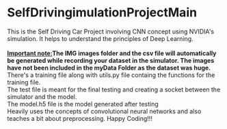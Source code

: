 # SelfDrivingimulationProjectMain
This is the Self Driving Car Project involving CNN concept using NVIDIA's simulation. It helps to understand the principles of Deep Learning.
<br><br><b><u>Important note:</u>The IMG images folder and the csv file will automatically be generated while recording your dataset in the simulator. The images have not been 
included in the myData Folder as the dataset was huge.</b>
There's a training file along with utils.py file containg the functions for the training file.<br>
The test file is meant for the final testing and creating a socket between the simulator and the model.<br>
The model.h5 file is the model generated after testing<br>
Heavily uses the concepts of convolutional neural networks and also teaches a bit about preprocessing. Happy Coding!!!
